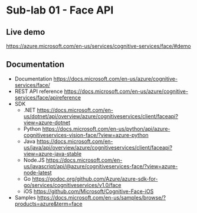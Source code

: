# Sub-lab 01 - Face API

## Live demo
https://azure.microsoft.com/en-us/services/cognitive-services/face/#demo

## Documentation
- Documentation https://docs.microsoft.com/en-us/azure/cognitive-services/face/
- REST API reference https://docs.microsoft.com/en-us/azure/cognitive-services/face/apireference
- SDK
  - .NET https://docs.microsoft.com/en-us/dotnet/api/overview/azure/cognitiveservices/client/faceapi?view=azure-dotnet
  - Python https://docs.microsoft.com/en-us/python/api/azure-cognitiveservices-vision-face/?view=azure-python
  - Java https://docs.microsoft.com/en-us/java/api/overview/azure/cognitiveservices/client/faceapi?view=azure-java-stable
  - Node.JS https://docs.microsoft.com/en-us/javascript/api/@azure/cognitiveservices-face/?view=azure-node-latest
  - Go https://godoc.org/github.com/Azure/azure-sdk-for-go/services/cognitiveservices/v1.0/face
  - iOS https://github.com/Microsoft/Cognitive-Face-iOS
- Samples https://docs.microsoft.com/en-us/samples/browse/?products=azure&term=face

